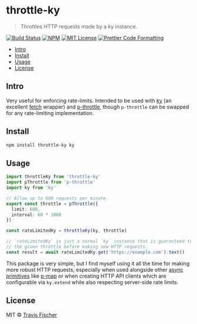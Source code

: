 # throttle-ky <!-- omit from toc -->

> Throttles HTTP requests made by a ky instance.

<p>
  <a href="https://github.com/transitive-bullshit/throttle-ky/actions/workflows/main.yml"><img alt="Build Status" src="https://github.com/transitive-bullshit/throttle-ky/actions/workflows/main.yml/badge.svg" /></a>
  <a href="https://www.npmjs.com/package/throttle-ky"><img alt="NPM" src="https://img.shields.io/npm/v/throttle-ky.svg" /></a>
  <a href="https://github.com/transitive-bullshit/throttle-ky/blob/main/license"><img alt="MIT License" src="https://img.shields.io/badge/license-MIT-blue" /></a>
  <a href="https://prettier.io"><img alt="Prettier Code Formatting" src="https://img.shields.io/badge/code_style-prettier-brightgreen.svg" /></a>
</p>

- [Intro](#intro)
- [Install](#install)
- [Usage](#usage)
- [License](#license)

## Intro

Very useful for enforcing rate-limits. Intended to be used with [ky](https://github.com/sindresorhus/ky) (an excellent [fetch](https://developer.mozilla.org/en-US/docs/Web/API/Fetch_API) wrapper) and [p-throttle](https://github.com/sindresorhus/p-throttle), though `p-throttle` can be swapped for any rate-limiting implementation.

## Install

```bash
npm install throttle-ky ky
```

## Usage

```ts
import throttleKy from 'throttle-ky'
import pThrottle from 'p-throttle'
import ky from 'ky'

// Allow up to 600 requests per minute.
export const throttle = pThrottle({
  limit: 600,
  interval: 60 * 1000
})

const rateLimitedKy = throttleKy(ky, throttle)

// `rateLimitedKy` is just a normal `ky` instance that is guaranteed to respect
// the given throttle before making new HTTP requests.
const result = await rateLimitedKy.get('https://example.com').text()
```

This package is very simple, but I find myself using it all the time for making more robust HTTP requests, especially when used alongside other [async primitives](https://github.com/sindresorhus/promise-fun) like [p-map](https://github.com/sindresorhus/p-map) or when creating HTTP API clients which are configurable via `ky.extend` while also respecting server-side rate limits.

## License

MIT © [Travis Fischer](https://x.com/transitive_bs)
